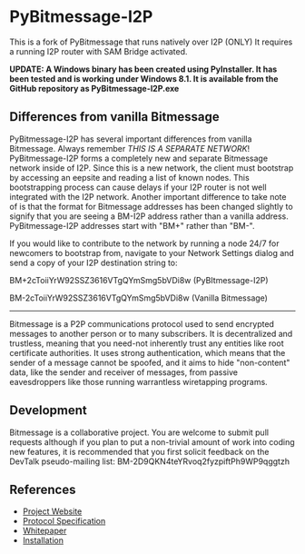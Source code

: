 PyBitmessage-I2P
============

This is a fork of PyBitmessage that runs natively over I2P (ONLY)
It requires a running I2P router with SAM Bridge activated.

**UPDATE: A Windows binary has been created using PyInstaller.
It has been tested and is working under Windows 8.1.
It is available from the GitHub repository as PyBitmessage-I2P.exe**

Differences from vanilla Bitmessage
----------
PyBitmessage-I2P has several important differences from vanilla Bitmessage.
Always remember _THIS IS A SEPARATE NETWORK_! PyBitmessage-I2P forms a completely
new and separate Bitmessage network inside of I2P. Since this is a new network,
the client must bootstrap by accessing an eepsite and reading a list of known nodes.
This bootstrapping process can cause delays if your I2P router is not well
integrated with the I2P network. Another important difference to take note of
is that the format for Bitmessage addresses has been changed slightly to signify
that you are seeing a BM-I2P address rather than a vanilla address.
PyBitmessage-I2P addresses start with "BM+" rather than "BM-".

If you would like to contribute to the network by running a node 24/7 for newcomers
to bootstrap from, navigate to your Network Settings dialog and send a copy of
your I2P destination string to:

BM+2cToiiYrW92SSZ3616VTgQYmSmg5bVDi8w (PyBItmessage-I2P)

BM-2cToiiYrW92SSZ3616VTgQYmSmg5bVDi8w (Vanilla Bitmessage)

----------
Bitmessage is a P2P communications protocol used to send encrypted messages to
another person or to many subscribers. It is decentralized and trustless,
meaning that you need-not inherently trust any entities like root certificate
authorities. It uses strong authentication, which means that the sender of a
message cannot be spoofed, and it aims to hide "non-content" data, like the
sender and receiver of messages, from passive eavesdroppers like those running
warrantless wiretapping programs.


Development
----------
Bitmessage is a collaborative project. You are welcome to submit pull requests 
although if you plan to put a non-trivial amount of work into coding new
features, it is recommended that you first solicit feedback on the DevTalk
pseudo-mailing list:
BM-2D9QKN4teYRvoq2fyzpiftPh9WP9qggtzh


References
----------
* [Project Website](https://bitmessage.org)
* [Protocol Specification](https://bitmessage.org/wiki/Protocol_specification)
* [Whitepaper](https://bitmessage.org/bitmessage.pdf)
* [Installation](https://bitmessage.org/wiki/Compiling_instructions)
